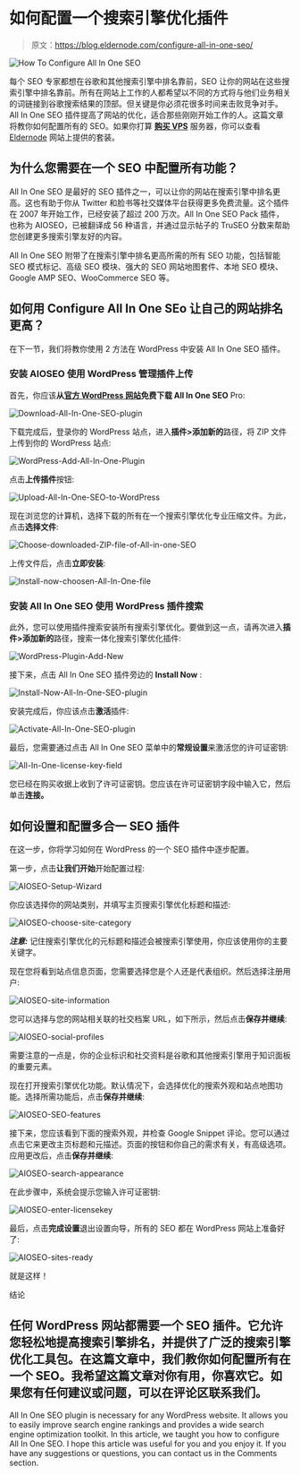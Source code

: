 # 如何配置一个搜索引擎优化插件

> 原文：<https://blog.eldernode.com/configure-all-in-one-seo/>

![How To Configure All In One SEO](img/8cd659b7be786c526046692cc2d8b75f.png)

每个 SEO 专家都想在谷歌和其他搜索引擎中排名靠前，SEO 让你的网站在这些搜索引擎中排名靠前。所有在网站上工作的人都希望以不同的方式将与他们业务相关的词链接到谷歌搜索结果的顶部。但关键是你必须花很多时间来击败竞争对手。All In One SEO 插件提高了网站的优化，适合那些刚刚开始工作的人。这篇文章将教你如何配置所有的 SEO。如果你打算 [**购买 VPS**](https://eldernode.com/vps/) 服务器，你可以查看 [Eldernode](https://eldernode.com/) 网站上提供的套装。

## 为什么您需要在一个 SEO 中配置所有功能？

All In One SEO 是最好的 SEO 插件之一，可以让你的网站在搜索引擎中排名更高。这也有助于你从 Twitter 和脸书等社交媒体平台获得更多免费流量。这个插件在 2007 年开始工作，已经安装了超过 200 万次。All In One SEO Pack 插件，也称为 AIOSEO，已被翻译成 56 种语言，并通过显示帖子的 TruSEO 分数来帮助您创建更多搜索引擎友好的内容。

All In One SEO 附带了在搜索引擎中排名更高所需的所有 SEO 功能，包括智能 SEO 模式标记、高级 SEO 模块、强大的 SEO 网站地图套件、本地 SEO 模块、Google AMP SEO、WooCommerce SEO 等。

## 如何用 Configure All In One SEo 让自己的网站排名更高？

在下一节，我们将教你使用 2 方法在 WordPress 中安装 All In One SEO 插件。

### **安装 AIOSEO 使用 WordPress 管理插件上传**

首先，你应该**从[官方 WordPress 网站](https://wordpress.org/plugins/all-in-one-seo-pack/)免费下载 All In One SEO** Pro:

![Download-All-In-One-SEO-plugin](img/d6201a763ffde32a70bbd6a704db11ae.png)

下载完成后，登录你的 WordPress 站点，进入**插件>添加新的**路径，将 ZIP 文件上传到你的 WordPress 站点:

![WordPress-Add-All-In-One-Plugin](img/63be8c85e2e5d4a86eee2cd9bfd84c73.png)

点击**上传插件**按钮:

![Upload-All-In-One-SEO-to-WordPress](img/d01f4384e105df5bb41a560f0de0378c.png)

现在浏览您的计算机，选择下载的所有在一个搜索引擎优化专业压缩文件。为此，点击**选择文件**:

![Choose-downloaded-ZIP-file-of-All-in-one-SEO](img/cb819188b0494dcccb609930a7b5f959.png)

上传文件后，点击**立即安装**:

![Install-now-choosen-All-In-One-file](img/d96eed994c3f2f269dde09fd5498108e.png)

### **安装 All In One SEO** **使用 WordPress 插件搜索**

此外，您可以使用插件搜索安装所有搜索引擎优化。要做到这一点，请再次进入**插件>添加新的**路径，搜索一体化搜索引擎优化插件:

![WordPress-Plugin-Add-New](img/1a3272d90d74a39194a47a489fd7bf22.png)

接下来，点击 All In One SEO 插件旁边的 **Install Now** :

![Install-Now-All-In-One-SEO-plugin](img/324190df9c06a2a87e7711fc4493d5a5.png)

安装完成后，你应该点击**激活**插件:

![Activate-All-In-One-SEO-plugin](img/b44a734fcbc011ca24facc1e1c3e98c6.png)

最后，您需要通过点击 All In One SEO 菜单中的**常规设置**来激活您的许可证密钥:

![All-In-One-license-key-field](img/00f9a2afbabbf163e9e1f8ac91ca810a.png)

您已经在购买收据上收到了许可证密钥。您应该在许可证密钥字段中输入它，然后单击**连接。**

## **如何设置和配置多合一 SEO 插件**

在这一步，你将学习如何在 WordPress 的一个 SEO 插件中逐步配置。

第一步，点击**让我们开始**开始配置过程:

![AIOSEO-Setup-Wizard](img/dd6caac1afaa58c3b16b40b978e666db.png)

你应该选择你的网站类别，并填写主页搜索引擎优化标题和描述:

![AIOSEO-choose-site-category](img/ad733960bb3aee71ad7f035589d616c8.png)

***注意:*** 记住搜索引擎优化的元标题和描述会被搜索引擎使用，你应该使用你的主要关键字。

现在您将看到站点信息页面，您需要选择您是个人还是代表组织。然后选择注册用户:

![AIOSEO-site-information](img/4afcb6d98bc97efeb031640c7e40acf0.png)

您可以选择与您的网站相关联的社交档案 URL，如下所示，然后点击**保存并继续**:

![AIOSEO-social-profiles](img/5d5c98598542c5707e1a5182d4b604d5.png)

需要注意的一点是，你的企业标识和社交资料是谷歌和其他搜索引擎用于知识面板的重要元素。

现在打开搜索引擎优化功能。默认情况下，会选择优化的搜索外观和站点地图功能。选择所需功能后，点击**保存并继续**:

![AIOSEO-SEO-features](img/35e14b999426983fe44d2e87d06740d1.png)

接下来，您应该看到下面的搜索外观，并检查 Google Snippet 评论。您可以通过点击它来更改主页标题和元描述。页面的按钮和你自己的需求有关，有高级选项。应用更改后，点击**保存并继续**:

![AIOSEO-search-appearance](img/61d9d72c90183e53a97de870f950becc.png)

在此步骤中，系统会提示您输入许可证密钥:

![AIOSEO-enter-licensekey](img/86740ec73b11cb48032bbf7968a36f46.png)

最后，点击**完成设置**退出设置向导，所有的 SEO 都在 WordPress 网站上准备好了:

![AIOSEO-sites-ready](img/1e93f9f7f352e8b7d8562d748a9349e2.png)

就是这样！

结论

## 任何 WordPress 网站都需要一个 SEO 插件。它允许您轻松地提高搜索引擎排名，并提供了广泛的搜索引擎优化工具包。在这篇文章中，我们教你如何配置所有在一个 SEO。我希望这篇文章对你有用，你喜欢它。如果您有任何建议或问题，可以在评论区联系我们。

All In One SEO plugin is necessary for any WordPress website. It allows you to easily improve search engine rankings and provides a wide search engine optimization toolkit. In this article, we taught you how to configure All In One SEO. I hope this article was useful for you and you enjoy it. If you have any suggestions or questions, you can contact us in the Comments section.